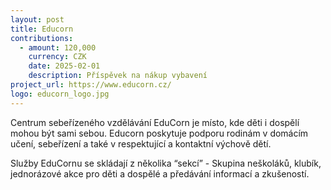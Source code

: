 ```yaml
---
layout: post
title: Educorn
contributions:
  - amount: 120,000
    currency: CZK
    date: 2025-02-01
    description: Příspěvek na nákup vybavení
project_url: https://www.educorn.cz/
logo: educorn_logo.jpg
---
```


Centrum sebeřízeného vzdělávání EduCorn je místo, kde děti i dospělí mohou být sami sebou. Educorn poskytuje podporu rodinám v domácím učení, sebeřízení a také v respektující a kontaktní výchově dětí.

Služby EduCornu se skládají z několika “sekcí” - Skupina neškoláků, klubík, jednorázové akce pro děti a dospělé a předávání informací a zkušeností.
